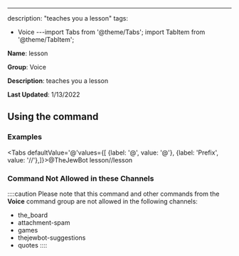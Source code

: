 ---
description: "teaches you a lesson"
tags:
  - Voice
---import Tabs from '@theme/Tabs';
import TabItem from '@theme/TabItem';

**Name**: lesson

**Group**: Voice

**Description**: teaches you a lesson

**Last Updated**: 1/13/2022

## Using the command

### Examples
<Tabs defaultValue='@'values={[ {label: '@', value: '@'}, {label: 'Prefix', value: '//'},]}><TabItem value='@'>@TheJewBot lesson</TabItem><TabItem value='//'>//lesson</TabItem></Tabs>

### Command Not Allowed in these Channels
::::caution Please note that this command and other commands from the **Voice** command group are not allowed in the following channels:
- the_board
- attachment-spam
- games
- thejewbot-suggestions
- quotes
::::